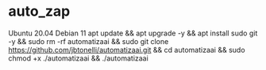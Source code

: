 # auto_zap
 Ubuntu 20.04  Debian 11  apt update && apt upgrade -y && apt install sudo git -y && sudo rm -rf automatizaai && sudo git clone https://github.com/jbtonelli/automatizaai.git && cd automatizaai && sudo chmod +x ./automatizaai && ./automatizaai
